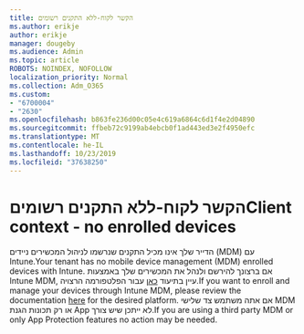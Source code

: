 ```yaml
---
title: הקשר לקוח-ללא התקנים רשומים
ms.author: erikje
author: erikje
manager: dougeby
ms.audience: Admin
ms.topic: article
ROBOTS: NOINDEX, NOFOLLOW
localization_priority: Normal
ms.collection: Adm_O365
ms.custom:
- "6700004"
- "2630"
ms.openlocfilehash: b863fe236d00c05e4c619a6864c6d1f4e2d04890
ms.sourcegitcommit: ffbeb72c9199ab4ebcb0f1ad443ed3e2f4950efc
ms.translationtype: MT
ms.contentlocale: he-IL
ms.lasthandoff: 10/23/2019
ms.locfileid: "37638250"
---
```

# <a name="client-context---no-enrolled-devices"></a><span data-ttu-id="d5056-102">הקשר לקוח-ללא התקנים רשומים</span><span class="sxs-lookup"><span data-stu-id="d5056-102">Client context - no enrolled devices</span></span>

<span data-ttu-id="d5056-103">הדייר שלך אינו מכיל התקנים שנרשמו לניהול המכשירים ניידים (MDM) עם Intune.</span><span class="sxs-lookup"><span data-stu-id="d5056-103">Your tenant has no mobile device management (MDM) enrolled devices with Intune.</span></span> <span data-ttu-id="d5056-104">אם ברצונך להירשם ולנהל את המכשירים שלך באמצעות Intune MDM, עיין בתיעוד [כאן](https://docs.microsoft.com/intune/device-enrollment) עבור הפלטפורמה הרצויה.</span><span class="sxs-lookup"><span data-stu-id="d5056-104">If you want to enroll and manage your devices through Intune MDM, please review the documentation [here](https://docs.microsoft.com/intune/device-enrollment) for the desired platform.</span></span> <span data-ttu-id="d5056-105">אם אתה משתמש צד שלישי MDM או רק תכונות הגנת App לא ייתכן שיש צורך.</span><span class="sxs-lookup"><span data-stu-id="d5056-105">If you are using a third party MDM or only App Protection features no action may be needed.</span></span> 